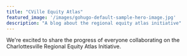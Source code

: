 ```yaml
---
title: "CVille Equity Atlas"
featured_image: '/images/gohugo-default-sample-hero-image.jpg'
description: "A blog about the regional equity atlas initiative"
---
```

We're excited to share the progress of everyone collaborating on the Charlottesville Regional Equity Atlas Initiative.
